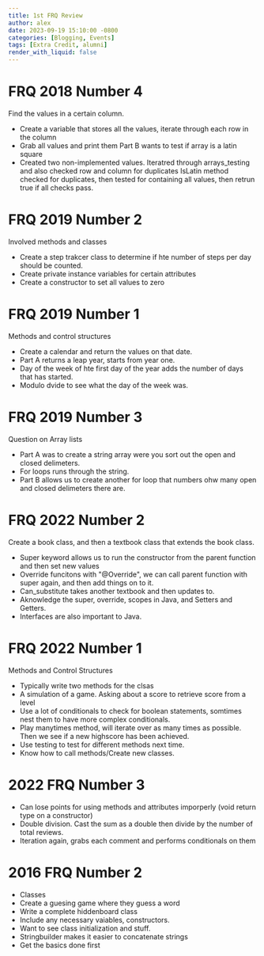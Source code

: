 ```yaml
---
title: 1st FRQ Review
author: alex
date: 2023-09-19 15:10:00 -0800
categories: [Blogging, Events]
tags: [Extra Credit, alumni]
render_with_liquid: false
---
```


# FRQ 2018 Number 4
Find the values in a certain column.
- Create a variable that stores all the values, iterate through each row in the column
- Grab all values and print them
Part B wants to test if array is a latin square
- Created two non-implemented values. Iteratred through arrays_testing and also checked row and column for duplicates
IsLatin method checked for duplicates, then tested for containing all values, then retrun true if all checks pass.

# FRQ 2019 Number 2
Involved methods and classes
- Create a step trakcer class to determine if hte number of steps per day should be counted.
- Create private instance variables for certain attributes
- Create a constructor to set all values to zero

# FRQ 2019 Number 1
Methods and control structures
- Create a calendar and return the values on that date.
- Part A returns a leap year, starts from year one.
- Day of the week of hte first day of the year adds the number of days that has started.
- Modulo dvide to see what the day of the week was.

# FRQ 2019 Number 3
Question on Array lists
- Part A was to create a string array were you sort out the open and closed delimeters.
- For loops runs through the string.
- Part B allows us to create another for loop that numbers ohw many open and closed delimeters there are.

# FRQ 2022 Number 2  
Create a book class, and then a textbook class that extends the book class.
- Super keyword allows us to run the constructor from the parent function and then set new values
- Override funcitons with "@Override", we can call parent function with super again, and then add things on to it.
- Can_substitute takes another textbook and then updates to.
- Aknowledge the super, override, scopes in Java, and Setters and Getters.
- Interfaces are also important to Java.

# FRQ 2022 Number 1
Methods and Control Structures
- Typically write two methods for the clsas
- A simulation of a game. Asking about a score to retrieve score from a level
- Use a lot of conditionals to check for boolean statements, somtimes nest them to have more complex conditionals.
- Play manytimes method, will iterate over as many times as possible. Then we see if a new highscore has been achieved.
- Use testing to test for different methods next time.
- Know how to call methods/Create new classes.

# 2022 FRQ Number 3
- Can lose points for using methods and attributes imporperly (void return type on a constructor)
- Double division. Cast the sum as a double then divide by the number of total reviews.
- Iteration again, grabs each comment and performs conditionals on them

# 2016 FRQ Number 2
- Classes
- Create a guesing game where they guess a word
- Write a complete hiddenboard class
- Include any necessary vaiables, constructors.
- Want to see class initialization and stuff.
- Stringbuilder makes it easier to concatenate strings
- Get the basics done first